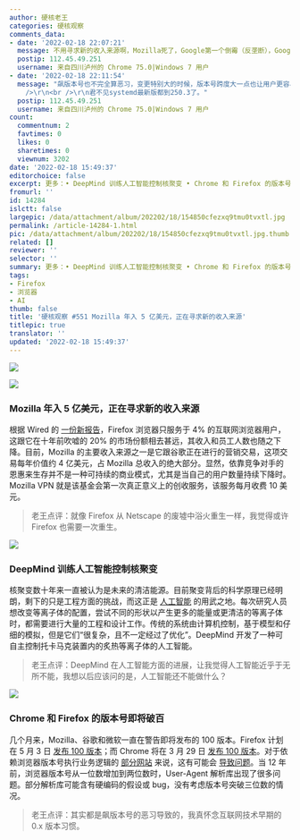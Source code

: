 ```yaml
---
author: 硬核老王
categories: 硬核观察
comments_data:
- date: '2022-02-18 22:07:21'
  message: 不用寻求新的收入来源啊，Mozilla死了，Google第一个倒霉（反垄断），Google应该还是愿意把Mozilla养着。
  postip: 112.45.49.251
  username: 来自四川泸州的 Chrome 75.0|Windows 7 用户
- date: '2022-02-18 22:11:54'
  message: "飙版本号也不完全算恶习，变更特别大的时候，版本号跨度大一点也让用户更容易区分（比如vim版本号现在还在8.x，但8.x也有很多大的新的变更，写判断的时候就很操蛋）。<br
    />\r\n<br />\r\n君不见systemd最新版都到250.3了。"
  postip: 112.45.49.251
  username: 来自四川泸州的 Chrome 75.0|Windows 7 用户
count:
  commentnum: 2
  favtimes: 0
  likes: 0
  sharetimes: 0
  viewnum: 3202
date: '2022-02-18 15:49:37'
editorchoice: false
excerpt: 更多：• DeepMind 训练人工智能控制核聚变 • Chrome 和 Firefox 的版本号即将破百
fromurl: ''
id: 14284
islctt: false
largepic: /data/attachment/album/202202/18/154850cfezxq9tmu0tvxtl.jpg
permalink: /article-14284-1.html
pic: /data/attachment/album/202202/18/154850cfezxq9tmu0tvxtl.jpg.thumb.jpg
related: []
reviewer: ''
selector: ''
summary: 更多：• DeepMind 训练人工智能控制核聚变 • Chrome 和 Firefox 的版本号即将破百
tags:
- Firefox
- 浏览器
- AI
thumb: false
title: '硬核观察 #551 Mozilla 年入 5 亿美元，正在寻求新的收入来源'
titlepic: true
translator: ''
updated: '2022-02-18 15:49:37'
---
```


![](/data/attachment/album/202202/18/154850cfezxq9tmu0tvxtl.jpg)


![](/data/attachment/album/202202/18/154902v94gk8kz5gjl4bzg.jpg)


### Mozilla 年入 5 亿美元，正在寻求新的收入来源


根据 Wired 的 [一份新报告](https://www.wired.com/story/firefox-mozilla-2022/)，Firefox 浏览器只服务于 4% 的互联网浏览器用户，这跟它在十年前吹嘘的 20% 的市场份额相去甚远，其收入和员工人数也随之下降。目前，Mozilla 的主要收入来源之一是它跟谷歌正在进行的营销交易，这项交易每年价值约 4 亿美元，占 Mozilla 总收入的绝大部分。显然，依靠竞争对手的恩惠来生存并不是一种可持续的商业模式，尤其是当自己的用户数量持续下降时。Mozilla VPN 就是该基金会第一次真正意义上的创收服务，该服务每月收费 10 美元。



> 
> 老王点评：就像 Firefox 从 Netscape 的废墟中浴火重生一样，我觉得或许 Firefox 也需要一次重生。
> 
> 
> 


![](/data/attachment/album/202202/18/154916s5kgqqzchkcs855g.jpg)


### DeepMind 训练人工智能控制核聚变


核聚变数十年来一直被认为是未来的清洁能源。目前聚变背后的科学原理已经明朗，剩下的只是工程方面的挑战，而这正是 [人工智能](https://www.wired.com/story/deepmind-ai-nuclear-fusion/) 的用武之地。每次研究人员想改变等离子体的配置，尝试不同的形状以产生更多的能量或更清洁的等离子体时，都需要进行大量的工程和设计工作。传统的系统由计算机控制，基于模型和仔细的模拟，但是它们“很复杂，且不一定经过了优化”。DeepMind 开发了一种可自主控制托卡马克装置内的炙热等离子体的人工智能。



> 
> 老王点评：DeepMind 在人工智能方面的进展，让我觉得人工智能近乎于无所不能，我想以后应该问的是，人工智能还不能做什么？
> 
> 
> 


![](/data/attachment/album/202202/18/154927irs5uqu84asggdgs.jpg)


### Chrome 和 Firefox 的版本号即将破百


几个月来，Mozilla、谷歌和微软一直在警告即将发布的 100 版本。Firefox 计划在 5 月 3 日 [发布 100 版本](https://wiki.mozilla.org/Release_Management/Calendar)；而 Chrome 将在 3 月 29 日 [发布 100 版本](https://chromiumdash.appspot.com/schedule)。对于依赖浏览器版本号执行业务逻辑的 [部分网站](https://github.com/webcompat/web-bugs/labels/version100) 来说，这有可能会 [导致问题](https://hacks.mozilla.org/2022/02/version-100-in-chrome-and-firefox/)。当 12 年前，浏览器版本号从一位数增加到两位数时，User-Agent 解析库出现了很多问题。部分解析库可能含有硬编码的假设或 bug，没有考虑版本号突破三位数的情况。



> 
> 老王点评：其实都是飙版本号的恶习导致的，我真怀念互联网技术早期的 0.x 版本习惯。
> 
> 
>